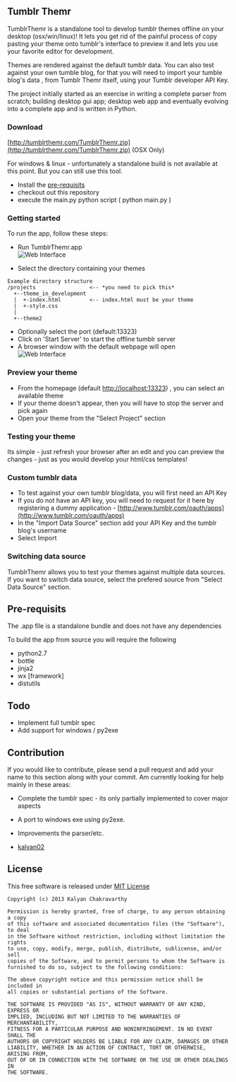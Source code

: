 ## Tumblr Themr

TumblrThemr is a standalone tool to develop tumblr themes offline on your desktop (osx/win/linux)! It lets you get rid of the painful process of copy pasting your theme onto tumblr's interface to preview it and lets you use your favorite editor for development.

Themes are rendered against the default tumblr data. You can also test against your own tumble blog, for that you will need to import your tumble blog's data , from Tumblr Themr itself, using your Tumblr developer API Key.

The project initially started as an exercise in writing a complete parser from scratch; building desktop gui app; desktop web app and eventually evolving into a complete app and is written in Python.

### Download

[http://tumblrthemr.com/TumblrThemr.zip](http://tumblrthemr.com/TumblrThemr.zip) (OSX Only)

For windows & linux - unfortunately a standalone build is not available at this point.  But you can still use this tool.

 * Install the [pre-requisits](https://github.com/kalyan02/tumblrthemr#pre-requisits)
 * checkout out this repository
 * execute the main.py python script ( python main.py )

### Getting started

To run the app, follow these steps:

 * Run TumblrThemr.app  
![Web Interface](https://raw.github.com/kalyan02/tumblrtemplatr/master/etc/screenshot_2.png)

 * Select the directory containing your themes  

```
Example directory structure  
/projects                 <-- *you need to pick this*
  +--theme_in_development
  |  +-index.html         <-- index.html must be your theme
  |  +-style.css
  |
  +--theme2
```

 * Optionally select the port (default:13323)
 * Click on 'Start Server' to start the offline tumblr server
 * A browser window with the default webpage will open  
![Web Interface](https://raw.github.com/kalyan02/tumblrtemplatr/master/etc/screenshot_1.png)

### Preview your theme
 * From the homepage (default [http://localhost:13323](http://localhost:13323)) , you can select an available theme
 * If your theme doesn't appear, then you will have to stop the server and pick again
 * Open your theme from the "Select Project" section

### Testing your theme
Its simple - just refresh your browser after an edit and you can preview the changes - just as you would develop your html/css templates!

### Custom tumblr data

 * To test against your own tumblr blog/data, you will first need an API Key
 * If you do not have an API key, you will need to request for it here by registering a dummy application - [http://www.tumblr.com/oauth/apps](http://www.tumblr.com/oauth/apps)
 * In the "Import Data Source" section add your API Key and the tumblr blog's username
 * Select Import 
 
 
### Switching data source
 TumblrThemr allows you to test your themes against multiple data sources. If you want to switch data source, select the prefered source from "Select Data Source" section.

## Pre-requisits 
The .app file is a standalone bundle and does not have any dependencies

To build the app from source you will require the following 
 * python2.7
 * bottle
 * jinja2
 * wx [framework]
 * distutils

## Todo
 * Implement full tumblr spec
 * Add support for windows / py2exe

## Contribution
If you would like to contribute, please send a pull request and add your name to this section along with your commit.
Am currently looking for help mainly in these areas:
 * Complete the tumblr spec - its only partially implemented to cover major aspects
 * A port to windows exe using py2exe.
 * Improvements the parser/etc.

* [kalyan02](http://twitter.com/kalyan02)

## License
This free software is released under [MIT License](http://opensource.org/licenses/MIT)
```
Copyright (c) 2013 Kalyan Chakravarthy

Permission is hereby granted, free of charge, to any person obtaining a copy
of this software and associated documentation files (the "Software"), to deal
in the Software without restriction, including without limitation the rights
to use, copy, modify, merge, publish, distribute, sublicense, and/or sell
copies of the Software, and to permit persons to whom the Software is
furnished to do so, subject to the following conditions:

The above copyright notice and this permission notice shall be included in
all copies or substantial portions of the Software.

THE SOFTWARE IS PROVIDED "AS IS", WITHOUT WARRANTY OF ANY KIND, EXPRESS OR
IMPLIED, INCLUDING BUT NOT LIMITED TO THE WARRANTIES OF MERCHANTABILITY,
FITNESS FOR A PARTICULAR PURPOSE AND NONINFRINGEMENT. IN NO EVENT SHALL THE
AUTHORS OR COPYRIGHT HOLDERS BE LIABLE FOR ANY CLAIM, DAMAGES OR OTHER
LIABILITY, WHETHER IN AN ACTION OF CONTRACT, TORT OR OTHERWISE, ARISING FROM,
OUT OF OR IN CONNECTION WITH THE SOFTWARE OR THE USE OR OTHER DEALINGS IN
THE SOFTWARE.
```
